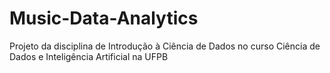 # Music-Data-Analytics
Projeto da disciplina de Introdução à Ciência de Dados no curso Ciência de Dados e Inteligência Artificial na UFPB

